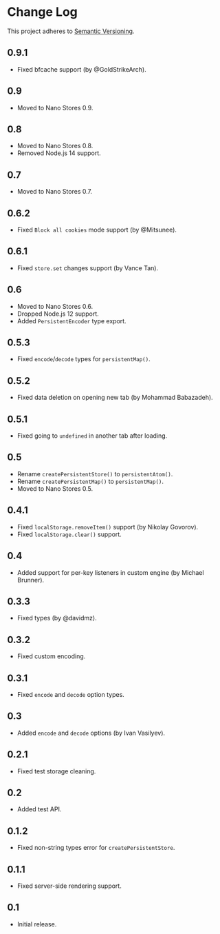 # Change Log
This project adheres to [Semantic Versioning](http://semver.org/).

## 0.9.1
* Fixed bfcache support (by @GoldStrikeArch).

## 0.9
* Moved to Nano Stores 0.9.

## 0.8
* Moved to Nano Stores 0.8.
* Removed Node.js 14 support.

## 0.7
* Moved to Nano Stores 0.7.

## 0.6.2
* Fixed `Block all cookies` mode support (by @Mitsunee).

## 0.6.1
* Fixed `store.set` changes support (by Vance Tan).

## 0.6
* Moved to Nano Stores 0.6.
* Dropped Node.js 12 support.
* Added `PersistentEncoder` type export.

## 0.5.3
* Fixed `encode`/`decode` types for `persistentMap()`.

## 0.5.2
* Fixed data deletion on opening new tab (by Mohammad Babazadeh).

## 0.5.1
* Fixed going to `undefined` in another tab after loading.

## 0.5
* Rename `createPersistentStore()` to `persistentAtom()`.
* Rename `createPersistentMap()` to `persistentMap()`.
* Moved to Nano Stores 0.5.

## 0.4.1
* Fixed `localStorage.removeItem()` support (by Nikolay Govorov).
* Fixed `localStorage.clear()` support.

## 0.4
* Added support for per-key listeners in custom engine (by Michael Brunner).

## 0.3.3
* Fixed types (by @davidmz).

## 0.3.2
* Fixed custom encoding.

## 0.3.1
* Fixed `encode` and `decode` option types.

## 0.3
* Added `encode` and `decode` options (by Ivan Vasilyev).

## 0.2.1
* Fixed test storage cleaning.

## 0.2
* Added test API.

## 0.1.2
* Fixed non-string types error for `createPersistentStore`.

## 0.1.1
* Fixed server-side rendering support.

## 0.1
* Initial release.
